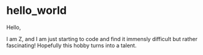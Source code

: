 # hello_world

Hello,

I am Z, and I am just starting to code and find it immensly difficult but rather fascinating! Hopefully this hobby turns into a talent.
